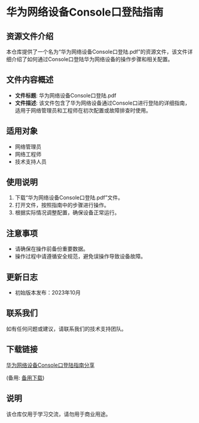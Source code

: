 # 华为网络设备Console口登陆指南

## 资源文件介绍

本仓库提供了一个名为“华为网络设备Console口登陆.pdf”的资源文件，该文件详细介绍了如何通过Console口登陆华为网络设备的操作步骤和相关配置。

## 文件内容概述

- **文件标题**: 华为网络设备Console口登陆.pdf
- **文件描述**: 该文件包含了华为网络设备通过Console口进行登陆的详细指南，适用于网络管理员和工程师在初次配置或故障排查时使用。

## 适用对象

- 网络管理员
- 网络工程师
- 技术支持人员

## 使用说明

1. 下载“华为网络设备Console口登陆.pdf”文件。
2. 打开文件，按照指南中的步骤进行操作。
3. 根据实际情况调整配置，确保设备正常运行。

## 注意事项

- 请确保在操作前备份重要数据。
- 操作过程中请遵循安全规范，避免误操作导致设备故障。

## 更新日志

- 初始版本发布：2023年10月

## 联系我们

如有任何问题或建议，请联系我们的技术支持团队。

## 下载链接
[华为网络设备Console口登陆指南分享](https://pan.quark.cn/s/4fa33d71cb6b) 

(备用: [备用下载](https://pan.baidu.com/s/1ROVyXkJqXEFRKUoS3tauZA?pwd=1234))

## 说明

该仓库仅用于学习交流，请勿用于商业用途。
